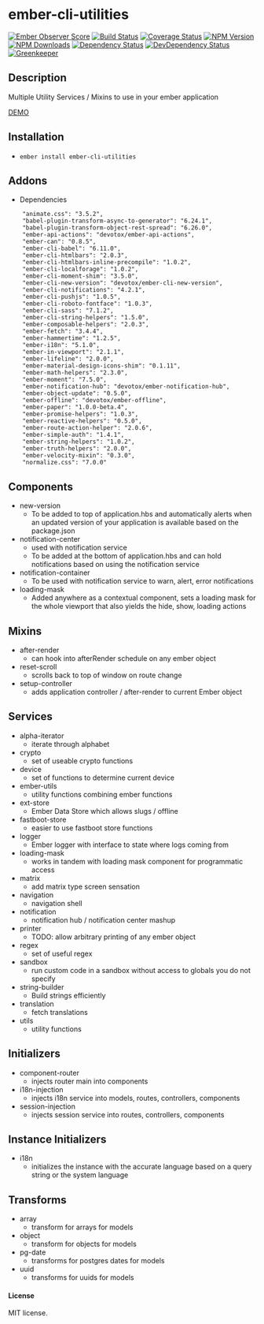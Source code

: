 # ember-cli-utilities

[![Ember Observer Score](http://emberobserver.com/badges/ember-cli-utilities.svg)](http://emberobserver.com/addons/ember-cli-utilities)
[![Build Status](https://travis-ci.org/devotox/ember-cli-utilities.svg)](http://travis-ci.org/devotox/ember-cli-utilities)
[![Coverage Status](https://codecov.io/gh/devotox/ember-cli-utilities/branch/master/graph/badge.svg)](https://codecov.io/gh/devotox/ember-cli-utilities)
[![NPM Version](https://badge.fury.io/js/ember-cli-utilities.svg)](http://badge.fury.io/js/ember-cli-utilities)
[![NPM Downloads](https://img.shields.io/npm/dm/ember-cli-utilities.svg)](https://www.npmjs.org/package/ember-cli-utilities)
[![Dependency Status](https://david-dm.org/poetic/ember-cli-utilities.svg)](https://david-dm.org/poetic/ember-cli-utilities)
[![DevDependency Status](https://david-dm.org/poetic/ember-cli-utilities/dev-status.svg)](https://david-dm.org/poetic/ember-cli-utilities#info=devDependencies)
[![Greenkeeper](https://badges.greenkeeper.io/devotox/ember-cli-utilities.svg)](https://greenkeeper.io/)

## Description
Multiple Utility Services / Mixins to use in your ember application

[DEMO](http://devotox.github.io/ember-cli-utilities)

## Installation
* `ember install ember-cli-utilities`

## Addons
* Dependencies
```
	"animate.css": "3.5.2",
	"babel-plugin-transform-async-to-generator": "6.24.1",
	"babel-plugin-transform-object-rest-spread": "6.26.0",
	"ember-api-actions": "devotox/ember-api-actions",
	"ember-can": "0.8.5",
	"ember-cli-babel": "6.11.0",
	"ember-cli-htmlbars": "2.0.3",
	"ember-cli-htmlbars-inline-precompile": "1.0.2",
	"ember-cli-localforage": "1.0.2",
	"ember-cli-moment-shim": "3.5.0",
	"ember-cli-new-version": "devotox/ember-cli-new-version",
	"ember-cli-notifications": "4.2.1",
	"ember-cli-pushjs": "1.0.5",
	"ember-cli-roboto-fontface": "1.0.3",
	"ember-cli-sass": "7.1.2",
	"ember-cli-string-helpers": "1.5.0",
	"ember-composable-helpers": "2.0.3",
	"ember-fetch": "3.4.4",
	"ember-hammertime": "1.2.5",
	"ember-i18n": "5.1.0",
	"ember-in-viewport": "2.1.1",
	"ember-lifeline": "2.0.0",
	"ember-material-design-icons-shim": "0.1.11",
	"ember-math-helpers": "2.3.0",
	"ember-moment": "7.5.0",
	"ember-notification-hub": "devotox/ember-notification-hub",
	"ember-object-update": "0.5.0",
	"ember-offline": "devotox/ember-offline",
	"ember-paper": "1.0.0-beta.4",
	"ember-promise-helpers": "1.0.3",
	"ember-reactive-helpers": "0.5.0",
	"ember-route-action-helper": "2.0.6",
	"ember-simple-auth": "1.4.1",
	"ember-string-helpers": "1.0.2",
	"ember-truth-helpers": "2.0.0",
	"ember-velocity-mixin": "0.3.0",
	"normalize.css": "7.0.0"
```

## Components
* new-version
	- To be added to top of application.hbs and automatically alerts when an updated version of your application is available based on the package.json
* notification-center
	- used with notification service
	- To be added at the bottom of application.hbs and can hold notifications based on using the notification service
* notification-container
	- To be used with notification service to warn, alert, error notifications
* loading-mask
	- Added anywhere as a contextual component, sets a loading mask for the whole viewport that also yields the hide, show, loading actions 

## Mixins
* after-render
	- can hook into afterRender schedule on any ember object
* reset-scroll
	- scrolls back to top of window on route change
* setup-controller
	- adds application controller / after-render to current Ember object

## Services
* alpha-iterator
	- iterate through alphabet
* crypto
	- set of useable crypto functions
* device
	- set of functions to determine current device
* ember-utils
	- utility functions combining ember functions
* ext-store
	- Ember Data Store which allows slugs / offline
* fastboot-store
	- easier to use fastboot store functions
* logger
	- Ember logger with interface to state where logs coming from
* loading-mask
	- works in tandem with loading mask component for programmatic access
* matrix
	- add matrix type screen sensation
* navigation
	- navigation shell
* notification
	- notification hub / notification center mashup
* printer
	- TODO: allow arbitrary printing of any ember object
* regex
	- set of useful regex
* sandbox
	- run custom code in a sandbox without access to globals you do not specify
* string-builder
	- Build strings efficiently
* translation
	- fetch translations
* utils
	- utility functions
	
## Initializers
* component-router
	- injects router main into components
* i18n-injection
	- injects i18n service into models, routes, controllers, components
* session-injection
	- injects session service into routes, controllers, components

## Instance Initializers
* i18n
	- initializes the instance with the accurate language based on a query string or the system language

## Transforms
* array
	- transform for arrays for models
* object
	- transform for objects for models
* pg-date
	- transforms for postgres dates for models
* uuid
	- transforms for uuids for models

#### License
MIT license.
